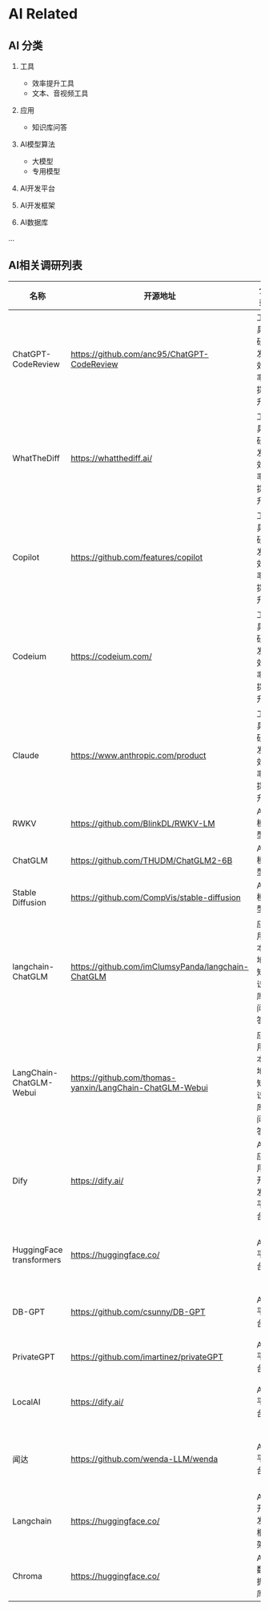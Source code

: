 # AI Related

## AI 分类

1. 工具
    - 效率提升工具
    - 文本、音视频工具

2. 应用
    - 知识库问答

3. AI模型算法
    - 大模型
    - 专用模型
4. AI开发平台
5. AI开发框架
6. AI数据库

...

## AI相关调研列表

| 名称      | 开源地址  | 分类         | 描述                                        | 状态      |
|-----------|-----------|------------|-------------------------------------------|-----------|
| ChatGPT-CodeReview | <https://github.com/anc95/ChatGPT-CodeReview> | 工具-研发效率提升 | 借助ChatGPT能力，实现自动的代码review，提升代码质量、降低代码维护成本   | [kubebb/core项目验证中](https://github.com/kubebb/core/pull/63) |
| WhatTheDiff | <https://whatthediff.ai/> | 工具-研发效率提升 | 代码自动review(收费)  | 验证中 |
| Copilot | <https://github.com/features/copilot>| 工具-研发效率提升 | 提供AI辅助编程   | 验证中 |
| Codeium | <https://codeium.com/> | 工具-研发效率提升 | 提供AI辅助编程，包括代码优化、文档编写、单测生成等能力   | 使用中 |
| Claude | <https://www.anthropic.com/product> | 工具-研发效率提升 | 会话式AI助手，支持Slack以及API使用模式   | 使用中(Slack机器人) |
| RWKV | <https://github.com/BlinkDL/RWKV-LM> | AI模型 | 基于循环神经网络的大语言模型算法   | 调研中 |
| ChatGLM | <https://github.com/THUDM/ChatGLM2-6B> | AI模型 | 开源中英双语对话模型 | 调研中 |
| Stable Diffusion | <https://github.com/CompVis/stable-diffusion> | AI 模型 | 扩散模型，以文字生成图片 | 调研中 |
| langchain-ChatGLM | <https://github.com/imClumsyPanda/langchain-ChatGLM> | 应用-本地知识库问答 | 基于本地知识库的 ChatGLM 问答，可实现**全部使用开源模型离线私有部署** | 调研中 |
| LangChain-ChatGLM-Webui | <https://github.com/thomas-yanxin/LangChain-ChatGLM-Webui> | 应用-本地知识库问答 | 类似  langchain-ChatGLM                                      | 调研中 |
| Dify | <https://dify.ai/> | AI应用开发平台 | 快速开发管理AI原生应用  | 试用中 |
| HuggingFace transformers | <https://huggingface.co/> | AI平台 |  提供了数以千计的预训练模型，支持 100 多种语言的文本分类、信息抽取、问答、摘要、翻译、文本生成。它的宗旨是让最先进的 NLP 技术人人易用。  | 调研中 |
| DB-GPT | <https://github.com/csunny/DB-GPT> | AI平台 |  通过私有化LLM技术定义数据库下一代交互方式,支持SQL生成诊断、私域问答、向量存储以及多种大于元模型  | 调研中 |
| PrivateGPT | <https://github.com/imartinez/privateGPT> | AI平台 | 基于LLMs模型能力，实现本地文档(私人数据)智能化，100%私有，无数据泄露  | 调研中 |
| LocalAI | <https://dify.ai/> | AI平台 | 使用消费级硬件在本地或本地运行 LLM（不仅如此），支持与 ggml 格式兼容的多个模型系列。不需要 GPU  | 调研中 |
| 闻达 | <https://github.com/wenda-LLM/wenda> | AI 平台 | 一个LLM调用平台。目标为针对特定环境的高效内容生成，同时考虑个人和中小企业的计算资源局限性，以及知识安全和私密性问题 | 调研中 |
| Langchain | <https://huggingface.co/> | AI开发框架 | 提供AI应用开发框架，支持多种AI服务(OpenAI/Google),多种文档数据源，提供Python/Typescript/Golang/Rust等多种语言实现 | [调研中](https://github.com/bjwswang/assistant) |
| Chroma | <https://huggingface.co/> | AI数据库 | Chroma是一个开源的AI原生嵌入数据库，简化LLM应用的构建  | 调研中 |
